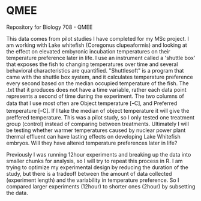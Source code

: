 # QMEE
Repository for Biology 708 - QMEE

This data comes from pilot studies I have completed for my MSc project. I am working with Lake whitefish (Coregonus clupeaformis) and looking at the effect on elevated embyronic incubation temperatures on their temperature preference later in life. I use an instrument called a 'shuttle box' that exposes the fish to changing temperatures over time and several behavioral characteristics are quantified. "Shuttlesoft" is a program that came with the shuttle box system, and it calculates temperature preference every second based on the median occupied temperature of the fish. The .txt that it produces does not have a time variable, rather each data point represents a second of time during the experiment. The two columns of data that I use most often are Object temperature [ｰC], and Preferred temperature [ｰC]. If I take the median of object temperature it will give the preffered temperature. This was a pilot study, so I only tested one treatment group (control) instead of comparing between treatments. Ultimately I will be testing whether warmer temperatures caused by nuclear power plant thermal effluent can have lasting effects on developing Lake Whitefish embryos. Will they have altered temperature preferences later in life? 

Previously I was running 12hour experiments and breaking up the data into smaller chunks for analysis, so I will try to repeat this process in R. I am trying to optimize my experimental design by reducing the duration of the study, but there is a tradeoff between the amount of data collected (experiment length) and the variability in temperature preference. So I compared larger experiments (12hour) to shorter ones (2hour) by subsetting the data. 

